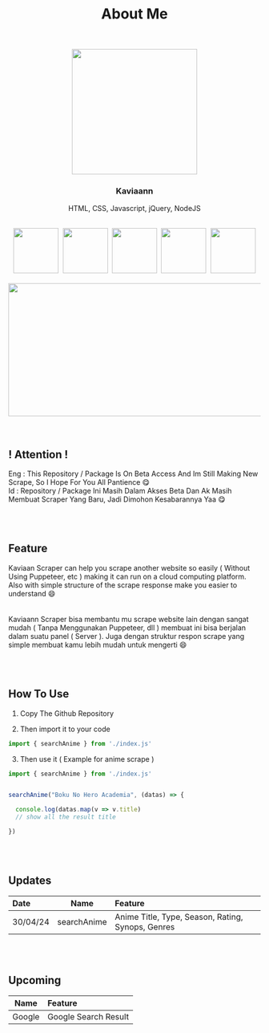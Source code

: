 <h1 align="center">About Me</h1>


<br>
<br>


<div align="center">
  <kbd>
    <img src="https://avatars.githubusercontent.com/u/138269134?v=4" style="width : 250px; height : 250px">
  </kbd>
  <h3>Kaviaann</h3>
  <p>HTML, CSS, Javascript, jQuery, NodeJS</p>
  <br>
  <div>
    <kbd>
      <img src="https://skillicons.dev/icons?i=html" style="width:90px; height:90px">
    </kbd>
     <kbd>
      <img src="https://skillicons.dev/icons?i=css" style="width:90px; height:90px">
    </kbd>
     <kbd>
      <img src="https://skillicons.dev/icons?i=javascript" style="width:90px; height:90px">
    </kbd>
     <kbd>
      <img src="https://skillicons.dev/icons?i=jquery" style="width:90px; height:90px">
    </kbd>
     <kbd>
      <img src="https://skillicons.dev/icons?i=nodejs" style="width:90px; height:90px">
    </kbd>
  </div>
  <br>
  <kbd>
    <img src="https://github-readme-activity-graph.vercel.app/graph?username=kaviaann&theme=tokyo-night" style="width:745px; height:265px">
  </kbd>
</div>


<br>
<br>


## ! Attention !
Eng : This Repository / Package Is On Beta Access And Im Still Making New Scrape, So I Hope For You All Pantience 😋  
Id : Repository / Package Ini Masih Dalam Akses Beta Dan Ak Masih Membuat Scraper Yang Baru, Jadi Dimohon Kesabarannya Yaa 😋


<br>
<br>


## Feature
Kaviaan Scraper can help you scrape another website so easily ( Without Using Puppeteer, etc ) making it can run on a cloud computing platform.
Also with simple structure of the scrape response make you easier to understand 😄  
<br>
<br>
Kaviaann Scraper bisa membantu mu scrape website lain dengan sangat mudah ( Tanpa Menggunakan Puppeteer, dll ) membuat ini bisa berjalan dalam suatu panel ( Server ). Juga dengan struktur respon scrape yang simple membuat kamu lebih mudah untuk mengerti 😄


<br>
<br>


## How To Use

1. Copy The Github Repository

2. Then import it to your code
```js
import { searchAnime } from './index.js'
```

3. Then use it ( Example for anime scrape )
```js
import { searchAnime } from './index.js'


searchAnime("Boku No Hero Academia", (datas) => {

  console.log(datas.map(v => v.title)
  // show all the result title

})
```


<br>
<br>


## Updates

| Date | Name | Feature |
| :---- | :----: | :------ |
| 30/04/24 | searchAnime | Anime Title, Type, Season, Rating, Synops, Genres |


<br>
<br>


## Upcoming

| Name | Feature |
| :---: | :----- |
| Google | Google Search Result |
